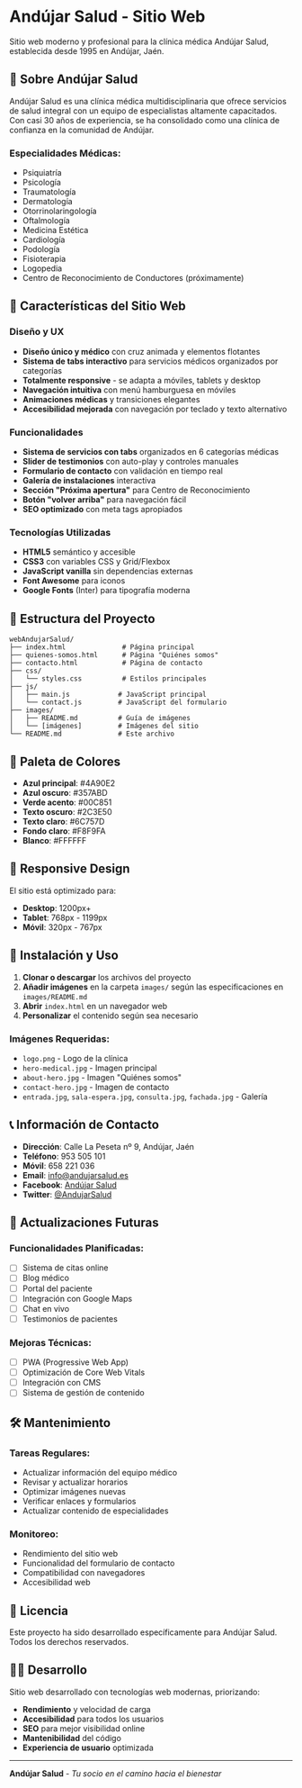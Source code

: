 # Andújar Salud - Sitio Web

Sitio web moderno y profesional para la clínica médica Andújar Salud, establecida desde 1995 en Andújar, Jaén.

## 🏥 Sobre Andújar Salud

Andújar Salud es una clínica médica multidisciplinaria que ofrece servicios de salud integral con un equipo de especialistas altamente capacitados. Con casi 30 años de experiencia, se ha consolidado como una clínica de confianza en la comunidad de Andújar.

### Especialidades Médicas:
- Psiquiatría
- Psicología  
- Traumatología
- Dermatología
- Otorrinolaringología
- Oftalmología
- Medicina Estética
- Cardiología
- Podología
- Fisioterapia
- Logopedia
- Centro de Reconocimiento de Conductores (próximamente)

## 🚀 Características del Sitio Web

### Diseño y UX
- **Diseño único y médico** con cruz animada y elementos flotantes
- **Sistema de tabs interactivo** para servicios médicos organizados por categorías
- **Totalmente responsive** - se adapta a móviles, tablets y desktop
- **Navegación intuitiva** con menú hamburguesa en móviles
- **Animaciones médicas** y transiciones elegantes
- **Accesibilidad mejorada** con navegación por teclado y texto alternativo

### Funcionalidades
- **Sistema de servicios con tabs** organizados en 6 categorías médicas
- **Slider de testimonios** con auto-play y controles manuales
- **Formulario de contacto** con validación en tiempo real
- **Galería de instalaciones** interactiva
- **Sección "Próxima apertura"** para Centro de Reconocimiento
- **Botón "volver arriba"** para navegación fácil
- **SEO optimizado** con meta tags apropiados

### Tecnologías Utilizadas
- **HTML5** semántico y accesible
- **CSS3** con variables CSS y Grid/Flexbox
- **JavaScript vanilla** sin dependencias externas
- **Font Awesome** para iconos
- **Google Fonts** (Inter) para tipografía moderna

## 📁 Estructura del Proyecto

```
webAndujarSalud/
├── index.html              # Página principal
├── quienes-somos.html      # Página "Quiénes somos"
├── contacto.html           # Página de contacto
├── css/
│   └── styles.css          # Estilos principales
├── js/
│   ├── main.js            # JavaScript principal
│   └── contact.js         # JavaScript del formulario
├── images/
│   ├── README.md          # Guía de imágenes
│   └── [imágenes]         # Imágenes del sitio
└── README.md              # Este archivo
```

## 🎨 Paleta de Colores

- **Azul principal**: #4A90E2
- **Azul oscuro**: #357ABD
- **Verde acento**: #00C851
- **Texto oscuro**: #2C3E50
- **Texto claro**: #6C757D
- **Fondo claro**: #F8F9FA
- **Blanco**: #FFFFFF

## 📱 Responsive Design

El sitio está optimizado para:
- **Desktop**: 1200px+
- **Tablet**: 768px - 1199px
- **Móvil**: 320px - 767px

## 🔧 Instalación y Uso

1. **Clonar o descargar** los archivos del proyecto
2. **Añadir imágenes** en la carpeta `images/` según las especificaciones en `images/README.md`
3. **Abrir** `index.html` en un navegador web
4. **Personalizar** el contenido según sea necesario

### Imágenes Requeridas:
- `logo.png` - Logo de la clínica
- `hero-medical.jpg` - Imagen principal
- `about-hero.jpg` - Imagen "Quiénes somos"
- `contact-hero.jpg` - Imagen de contacto
- `entrada.jpg`, `sala-espera.jpg`, `consulta.jpg`, `fachada.jpg` - Galería

## 📞 Información de Contacto

- **Dirección**: Calle La Peseta nº 9, Andújar, Jaén
- **Teléfono**: 953 505 101
- **Móvil**: 658 221 036
- **Email**: info@andujarsalud.es
- **Facebook**: [Andújar Salud](https://www.facebook.com/profile.php?id=61557714224351)
- **Twitter**: [@AndujarSalud](https://twitter.com/AndujarSalud)

## 🔄 Actualizaciones Futuras

### Funcionalidades Planificadas:
- [ ] Sistema de citas online
- [ ] Blog médico
- [ ] Portal del paciente
- [ ] Integración con Google Maps
- [ ] Chat en vivo
- [ ] Testimonios de pacientes

### Mejoras Técnicas:
- [ ] PWA (Progressive Web App)
- [ ] Optimización de Core Web Vitals
- [ ] Integración con CMS
- [ ] Sistema de gestión de contenido

## 🛠️ Mantenimiento

### Tareas Regulares:
- Actualizar información del equipo médico
- Revisar y actualizar horarios
- Optimizar imágenes nuevas
- Verificar enlaces y formularios
- Actualizar contenido de especialidades

### Monitoreo:
- Rendimiento del sitio web
- Funcionalidad del formulario de contacto
- Compatibilidad con navegadores
- Accesibilidad web

## 📄 Licencia

Este proyecto ha sido desarrollado específicamente para Andújar Salud. Todos los derechos reservados.

## 👨‍💻 Desarrollo

Sitio web desarrollado con tecnologías web modernas, priorizando:
- **Rendimiento** y velocidad de carga
- **Accesibilidad** para todos los usuarios
- **SEO** para mejor visibilidad online
- **Mantenibilidad** del código
- **Experiencia de usuario** optimizada

---

**Andújar Salud** - *Tu socio en el camino hacia el bienestar*
